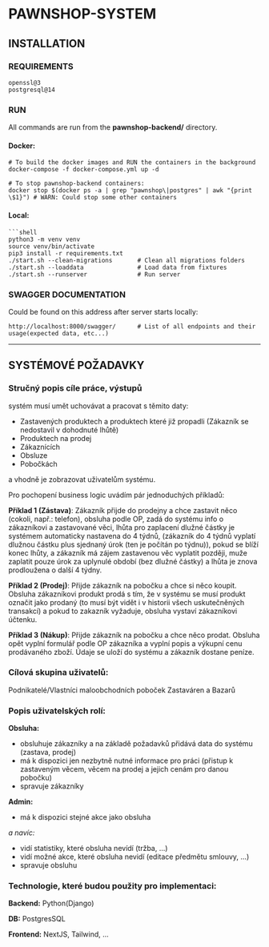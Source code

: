 # PAWNSHOP-SYSTEM

## INSTALLATION

### REQUIREMENTS

```
openssl@3
postgresql@14
```

### RUN

All commands are run from the __pawnshop-backend/__ directory.

#### Docker:

```shell
# To build the docker images and RUN the containers in the background
docker-compose -f docker-compose.yml up -d

# To stop pawnshop-backend containers:
docker stop $(docker ps -a | grep "pawnshop\|postgres" | awk "{print \$1}") # WARN: Could stop some other containers
```

#### Local:

```
```shell
python3 -m venv venv
source venv/bin/activate
pip3 install -r requirements.txt
./start.sh --clean-migrations       # Clean all migrations folders
./start.sh --loaddata               # Load data from fixtures
./start.sh --runserver              # Run server
```

### SWAGGER DOCUMENTATION

Could be found on this address after server starts locally:

```shell
http://localhost:8000/swagger/      # List of all endpoints and their usage(expected data, etc...)
```

---

## SYSTÉMOVÉ POŽADAVKY

### Stručný popis cíle práce, výstupů

systém musí umět uchovávat a pracovat s těmito daty:

- Zastavených produktech a produktech které již propadli (Zákazník se nedostavil v dohodnuté lhůtě)
- Produktech na prodej
- Zákaznících
- Obsluze
- Pobočkách

a vhodně je zobrazovat uživatelům systému.

Pro pochopení business logic uvádím pár jednoduchých příkladů:

__Příklad 1 (Zástava)__: Zákazník přijde do prodejny a chce zastavit něco (cokoli, např.: telefon), obsluha podle OP,
zadá do
systému info o zákazníkovi a zastavované věci, lhůta pro zaplacení dlužné částky je systémem automaticky nastavena do 4
týdnů, (zákazník do 4 týdnů vyplatí dlužnou částku plus sjednaný úrok (ten je počítán po týdnu)), pokud se blíží konec
lhůty, a zákazník má zájem zastavenou věc vyplatit později, muže zaplatit pouze úrok za uplynulé období (bez dlužné
částky) a lhůta je znova prodloužena o další 4 týdny.

__Příklad 2 (Prodej)__: Přijde zákazník na pobočku a chce si něco koupit. Obsluha zákazníkovi produkt prodá s tím, že v
systému
se musí produkt označit jako prodaný (to musí být vidět i v historii všech uskutečněných transakcí) a pokud to zakazník
vyžaduje, obsluha vystaví zákazníkovi účtenku.

__Příklad 3 (Nákup)__: Přijde zákazník na pobočku a chce něco prodat. Obsluha opět vyplní formulář podle OP zákazníka a
vyplní
popis a výkupní cenu prodávaného zboží. Údaje se uloží do systému a zákazník dostane peníze.

### Cílová skupina uživatelů:

Podnikatelé/Vlastníci maloobchodních poboček Zastaváren a Bazarů

### Popis uživatelských rolí:

__Obsluha:__

- obsluhuje zákazníky a na základě požadavků přidává data do systému (zastava, prodej)
- má k dispozici jen nezbytně nutné informace pro práci (přistup k zastaveným věcem, věcem na prodej a jejich cenám pro
  danou pobočku)
- spravuje zákazníky

__Admin:__

- má k dispozici stejné akce jako obsluha

_a navíc:_

- vidí statistiky, které obsluha nevídí (tržba, ...)
- vidí možné akce, které obsluha nevidí (editace předmětu smlouvy, ...)
- spravuje obsluhu

### Technologie, které budou použity pro implementaci:

__Backend:__ Python(Django)

__DB:__ PostgresSQL

__Frontend:__ NextJS, Tailwind, ...

